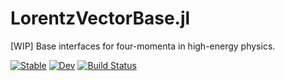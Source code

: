 # LorentzVectorBase.jl
[WIP] Base interfaces for four-momenta in high-energy physics. 

[![Stable](https://img.shields.io/badge/docs-stable-blue.svg)](https://szabo137.github.io/LorentzVectorBase.jl/stable/)
[![Dev](https://img.shields.io/badge/docs-dev-blue.svg)](https://szabo137.github.io/LorentzVectorBase.jl/dev/)
[![Build Status](https://github.com/szabo137/LorentzVectorBase.jl/actions/workflows/CI.yml/badge.svg?branch=main)](https://github.com/szabo137/LorentzVectorBase.jl/actions/workflows/CI.yml?query=branch%3Amain)
